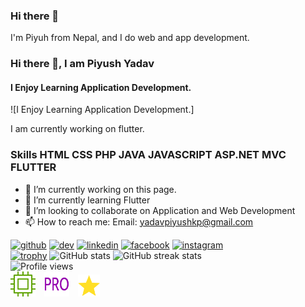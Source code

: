 ### Hi there 👋
I'm Piyuh from Nepal, and I do web and app development.
### Hi there 👋, I am Piyush Yadav
#### I Enjoy Learning Application Development.
![I Enjoy Learning Application Development.]

I am currently working on flutter.

### Skills HTML CSS PHP JAVA JAVASCRIPT ASP.NET MVC FLUTTER



- 🔭 I’m currently working on this page. 
- 🌱 I’m currently learning Flutter 
- 👯 I’m looking to collaborate on Application and Web Development 
- 📫 How to reach me: Email: yadavpiyushkp@gmail.com 


[<img src='https://cdn.jsdelivr.net/npm/simple-icons@3.0.1/icons/github.svg' alt='github' height='40'>](https://github.com/piyushyadavNP)  [<img src='https://cdn.jsdelivr.net/npm/simple-icons@3.0.1/icons/dev-dot-to.svg' alt='dev' height='40'>](https://dev.to/piyushyadav21)  [<img src='https://cdn.jsdelivr.net/npm/simple-icons@3.0.1/icons/linkedin.svg' alt='linkedin' height='40'>](https://www.linkedin.com/in/piyush-yadav-87b236172//)  [<img src='https://cdn.jsdelivr.net/npm/simple-icons@3.0.1/icons/facebook.svg' alt='facebook' height='40'>](https://www.facebook.com/piyush.yadav.1297)  [<img src='https://cdn.jsdelivr.net/npm/simple-icons@3.0.1/icons/instagram.svg' alt='instagram' height='40'>](https://www.instagram.com/rspiyushyadav3/)  
[![trophy](https://github-profile-trophy.vercel.app/?username=piyushyadavNP)](https://github.com/ryo-ma/github-profile-trophy)
![GitHub stats](https://github-readme-stats.vercel.app/api?username=piyushyadavNP&show_icons=true)  ![GitHub streak stats](https://github-readme-streak-stats.herokuapp.com/?user=piyushyadavNP)  
![Profile views](https://gpvc.arturio.dev/piyushyadavNP)  
<a href='https://docs.github.com/en/developers'><img src='https://raw.githubusercontent.com/acervenky/animated-github-badges/master/assets/devbadge.gif' width='40' height='40'></a> <a href='https://github.com/pricing'><img src='https://raw.githubusercontent.com/acervenky/animated-github-badges/master/assets/pro.gif' width='40' height='40'></a> <a href='https://stars.github.com/'><img src='https://raw.githubusercontent.com/acervenky/animated-github-badges/master/assets/starbadge.gif' width='35' height='35'></a> 


